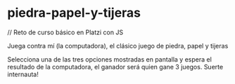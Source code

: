 # piedra-papel-y-tijeras

// Reto de curso básico en Platzi con JS

Juega contra mí (la computadora), el clásico juego de piedra, papel y tijeras

Selecciona una de las tres opciones mostradas en pantalla y espera el resultado de la computadora, el ganador será quien gane 3 juegos.
Suerte internauta!
